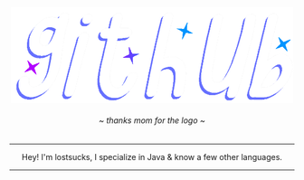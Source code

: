 <div align="center">
	<img src="https://github.com/lostsucks/lostsucks/blob/main/image_2024-08-21_193427479.png?raw=true" width=500 />
	<h6>~ <i>thanks mom for the logo</i> ~</h6>
</div>

<hr />

<div align="center">
	Hey! I'm lostsucks, I specialize in Java & know a few other languages.
</div>

<hr />
